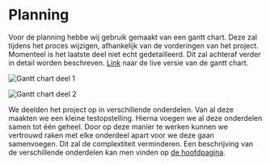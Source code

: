 # Planning

Voor de planning hebbe wij gebruik gemaakt van een gantt chart. Deze zal tijdens het proces wijzigen, afhankelijk van de vorderingen van het project. Momenteel is het laatste deel niet echt gedetailleerd. Dit zal achteraf verder in detail worden beschreven. [Link]() naar de live versie van de gantt chart.

![Gantt chart deel 1](gantt_chart1.png)

![Gantt chart deel 2](gantt_chart2.png)

We deelden het project op in verschillende onderdelen. Van al deze maakten we een kleine testopstelling. Hierna voegen we al deze onderdelen samen tot één geheel. Door op deze manier te werken kunnen we vertrouwd raken met elke onderdeel apart voor we deze gaan samenvoegen. Dit zal de complextiteit verminderen. Een beschrijving van de verschillende onderdelen kan men vinden op [de hoofdpagina](index.md#Onderdelen).